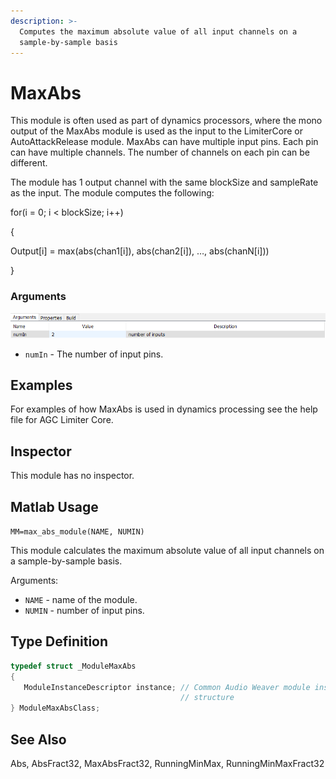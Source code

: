 ```yaml
---
description: >-
  Computes the maximum absolute value of all input channels on a
  sample-by-sample basis
---
```


# MaxAbs

This module is often used as part of dynamics processors, where the mono output of the MaxAbs module is used as the input to the LimiterCore or AutoAttackRelease module. MaxAbs can have multiple input pins. Each pin can have multiple channels. The number of channels on each pin can be different.

The module has 1 output channel with the same blockSize and sampleRate as the input. The module computes the following:

for\(i = 0; i &lt; blockSize; i++\)

 {

Output\[i\] = max\(abs\(chan1\[i\]\), abs\(chan2\[i\]\), …, abs\(chanN\[i\]\)\)

}

### Arguments

![](../../../.gitbook/assets/0%20%2815%29.png)

* `numIn` - The number of input pins.

## Examples

For examples of how MaxAbs is used in dynamics processing see the help file for AGC Limiter Core.

## Inspector

This module has no inspector.

## Matlab Usage

`MM=max_abs_module(NAME, NUMIN)`

This module calculates the maximum absolute value of all input channels on a sample-by-sample basis.

Arguments:

* `NAME` - name of the module.
* `NUMIN` - number of input pins.

## Type Definition

```cpp
typedef struct _ModuleMaxAbs
{
   ModuleInstanceDescriptor instance; // Common Audio Weaver module instance
                                      // structure
} ModuleMaxAbsClass;
```

## See Also

Abs, AbsFract32, MaxAbsFract32, RunningMinMax, RunningMinMaxFract32

